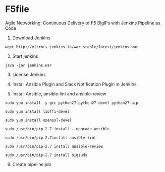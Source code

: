 # F5file
Agile Networking: Continuous Delivery of F5 BigIPs with Jenkins Pipeline as Code

1) Download Jenkins
```
wget http://mirrors.jenkins.io/war-stable/latest/jenkins.war
```

2) Start jenkins

```
java -jar jenkins.war
```

3) License Jenkins

4) Install Ansible Plugin and Slack Notification Plugin in Jenkins

5) Install Ansible, ansible-lint and ansible-review

```
sudo yum install -y gcc python27 python27-devel python27-pip

sudo yum install libffi-devel

sudo yum install openssl-devel

sudo /usr/bin/pip-2.7 install --upgrade ansible

sudo /usr/bin/pip-2.7install ansible-lint

sudo /usr/bin/pip-2.7 install ansible-review 

sudo /usr/bin/pip-2.7 install bigsuds
```

6) Create pipeline job
